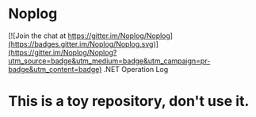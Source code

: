 # Noplog

[![Join the chat at https://gitter.im/Noplog/Noplog](https://badges.gitter.im/Noplog/Noplog.svg)](https://gitter.im/Noplog/Noplog?utm_source=badge&utm_medium=badge&utm_campaign=pr-badge&utm_content=badge)
.NET Operation Log

# This is a toy repository, don't use it.
